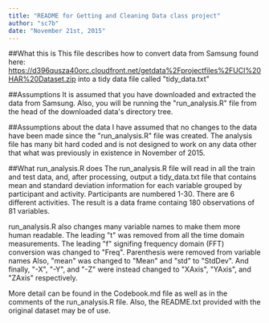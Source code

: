 ```yaml
---
title: "README for Getting and Cleaning Data class project"
author: "sc7b"
date: "November 21st, 2015"
---
```

##What this is
This file describes how to convert data from Samsung found here: https://d396qusza40orc.cloudfront.net/getdata%2Fprojectfiles%2FUCI%20HAR%20Dataset.zip into a tidy data file called "tidy_data.txt"

##Assumptions
It is assumed that you have downloaded and extracted the data from Samsung. Also, you will be running the "run_analysis.R" file from the head of the downloaded data's directory tree.

##Assumptions about the data
I have assumed that no changes to the data have been made since the "run_analysis.R" file was created. The analysis file has many bit hard coded and is not designed to work on any data other that what was previously in existence in November of 2015.

##What run_analysis.R does
The run_analysis.R file will read in all the train and test data, and, after processing, output a tidy_data.txt file that contains mean and standard deviation information for each variable grouped by participant and activity. Participants are numbered 1-30. There are 6 different activities. The result is a data frame containg 180 observations of 81 variables.

run_analysis.R also changes many variable names to make them more human readable. The leading "t" was removed from all the time domain measurements.
The leading "f" signifing frequency domain (FFT) conversion was changed to "Freq".
Parenthesis were removed from variable names
Also, "mean" was changed to "Mean" and "std" to "StdDev".
And finally, "-X", "-Y", and "-Z" were instead changed to "XAxis", "YAxis", and "ZAxis" respectively.

More detail can be found in the Codebook.md file as well as in the comments of the run_analysis.R file.
Also, the README.txt provided with the original dataset may be of use.